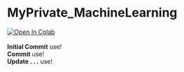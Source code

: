 # MyPrivate_MachineLearning

<a href="https://colab.research.google.com/github/Nub-T/Noob_Computation/blob/main/DeepLearning_Frame_Work_using_Numpy.ipynb" target="_parent"><img src="https://colab.research.google.com/assets/colab-badge.svg" alt="Open In Colab"/></a>
<br>
<br>
<b>Initial Commit</b> use!<br>
<b>Commit</b> use!<br>
<b>Update . . .</b> use!<br>
<br>
